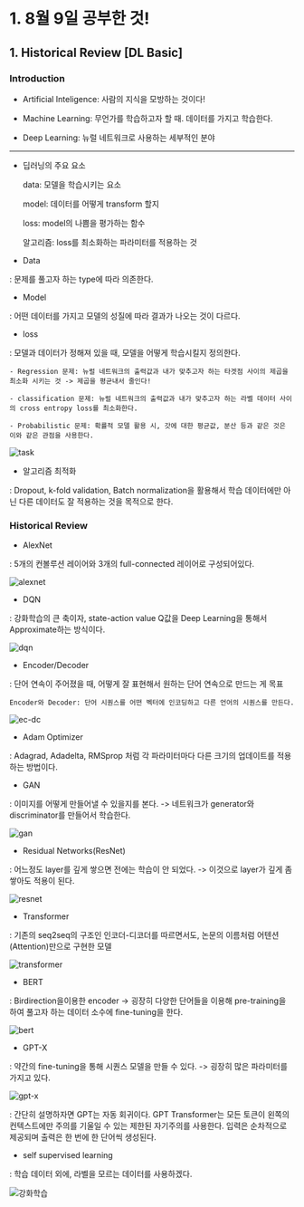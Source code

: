 # 1. 8월 9일 공부한 것!

## 1. Historical Review [DL Basic]

### Introduction

- Artificial Inteligence: 사람의 지식을 모방하는 것이다!

- Machine Learning: 무언가를 학습하고자 할 때. 데이터를 가지고 학습한다.

- Deep Learning: 뉴럴 네트워크로 사용하는 세부적인 분야

---

* 딥러닝의 주요 요소

    data: 모델을 학습시키는 요소
    
    model: 데이터를 어떻게 transform 할지
    
    loss: model의 나쁨을 평가하는 함수
    
    알고리즘: loss를 최소화하는 파라미터를 적용하는 것
    
* Data

: 문제를 풀고자 하는 type에 따라 의존한다.

* Model

: 어떤 데이터를 가지고 모델의 성질에 따라 결과가 나오는 것이 다르다.

* loss

: 모델과 데이터가 정해져 있을 때, 모델을 어떻게 학습시킬지 정의한다.

    - Regression 문제: 뉴럴 네트워크의 출력값과 내가 맞추고자 하는 타겟점 사이의 제곱을 최소화 시키는 것 -> 제곱을 평균내서 줄인다!
    
    - classification 문제: 뉴럴 네트워크의 출력값과 내가 맞추고자 하는 라벨 데이터 사이의 cross entropy loss를 최소화한다.
    
    - Probabilistic 문제: 확률적 모델 활용 시, 갓에 대한 평균값, 분산 등과 같은 것은 이와 같은 관점을 사용한다.

![task](https://user-images.githubusercontent.com/59636424/128651831-6d09e19d-cac6-4e23-918e-ad0036e14259.PNG)

* 알고리즘 최적화
 
: Dropout, k-fold validation, Batch normalization을 활용해서 학습 데이터에만 아닌 다른 데이터도 잘 적용하는 것을 목적으로 한다.

### Historical Review

* AlexNet

: 5개의 컨볼루션 레이어와 3개의 full-connected 레이어로 구성되어있다.

![alexnet](https://user-images.githubusercontent.com/59636424/128652793-dd41247e-1734-4ad6-8528-ee7d9d7306fe.PNG)


* DQN

: 강화학습의 큰 축이자, state-action value Q값을 Deep Learning을 통해서 Approximate하는 방식이다.

![dqn](https://user-images.githubusercontent.com/59636424/128652914-6ead011f-8d5a-4c70-894e-6ffe59f0fecf.PNG)


* Encoder/Decoder

: 단어 연속이 주어졌을 때, 어떻게 잘 표현해서 원하는 단어 연속으로 만드는 게 목표

    Encoder와 Decoder: 단어 시퀀스를 어떤 벡터에 인코딩하고 다른 언어의 시퀀스를 만든다.
    
![ec-dc](https://user-images.githubusercontent.com/59636424/128652926-7e7e26c8-9959-4b1f-be04-12eb6cb79381.PNG)

    
* Adam Optimizer

: Adagrad, Adadelta, RMSprop 처럼 각 파라미터마다 다른 크기의 업데이트를 적용하는 방법이다.


* GAN

: 이미지를 어떻게 만들어낼 수 있을지를 본다. -> 네트워크가 generator와 discriminator를 만들어서 학습한다.

![gan](https://user-images.githubusercontent.com/59636424/128653152-cb338305-168e-4217-af04-b5468b66bfee.PNG)


* Residual Networks(ResNet)

: 어느정도 layer를 깊게 쌓으면 전에는 학습이 안 되었다. -> 이것으로 layer가 깊게 좀 쌓아도 적용이 된다.

![resnet](https://user-images.githubusercontent.com/59636424/128653174-20f7cd2a-7b37-4d28-b3a7-f0e3b7dd95d1.PNG)


* Transformer

: 기존의 seq2seq의 구조인 인코더-디코더를 따르면서도, 논문의 이름처럼 어텐션(Attention)만으로 구현한 모델

![transformer](https://user-images.githubusercontent.com/59636424/128653177-ebe220fe-3ae1-4103-a550-ccb3b522fd52.PNG)


* BERT

: Birdirection을이용한 encoder -> 굉장히 다양한 단어들을 이용해 pre-training을 하여 풀고자 하는 데이터 소수에 fine-tuning을 한다.

![bert](https://user-images.githubusercontent.com/59636424/128653180-a6210b80-89b8-43c6-be15-98d4ad03ea25.PNG)



* GPT-X

: 약간의 fine-tuning을 통해 시퀀스 모델을 만들 수 있다. -> 굉장히 많은 파라미터를 가지고 있다.

![gpt-x](https://user-images.githubusercontent.com/59636424/128653258-a34af977-0c79-4849-8690-4676ad1bb534.PNG)

: 간단히 설명하자면 GPT는 자동 회귀이다. GPT Transformer는 모든 토큰이 왼쪽의 컨텍스트에만 주의를 기울일 수 있는 제한된 자기주의를 사용한다. 입력은 순차적으로 제공되며 출력은 한 번에 한 단어씩 생성된다.

* self supervised learning

: 학습 데이터 외에, 라벨을 모르는 데이터를 사용하겠다.

![강화학습](https://user-images.githubusercontent.com/59636424/128653179-531ccd3b-1f70-4caf-b5d5-10d384bfd3c3.PNG)



